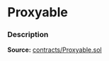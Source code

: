 # Proxyable

### Description <a href="description" id="description"></a>

**Source:** [contracts/Proxyable.sol](https://github.com/perifinance/peri-finance/blob/master/contracts/Proxyable.sol)
